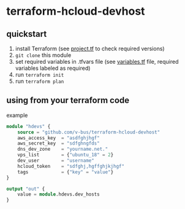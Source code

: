 # terraform-hcloud-devhost

## quickstart

1. install Terraform (see [project.tf](project.tf) to check required versions)
1. `git clone` this module
1. set required variables in .tfvars file (see [variables.tf](variables.tf) file, required variables labeled as required)
1. run `terraform init`
1. run `terraform plan`

## using from your terraform code

example

```terraform
module "hdevs" {
    source = "github.com/v-bus/terraform-hcloud-devhost"
    aws_access_key  = "asdfghjhgf"
    aws_secret_key  = "sdfghngfds"
    dns_dev_zone    = "yourname.net."
    vps_list        = {"ubuntu_18" = 2}
    dev_user        = "username"
    hcloud_token    = "sdfghj,hgffghjkjhgf"
    tags            = {"key" = "value"}
}

output "out" {
    value = module.hdevs.dev_hosts
}
```
